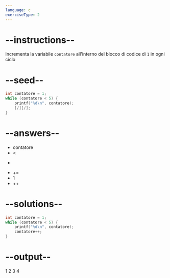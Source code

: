 ```yaml
---
language: c
exerciseType: 2
---
```


# --instructions--

Incrementa la variabile `contatore` all'interno del blocco di codice di `1` in ogni ciclo

# --seed--

```c
int contatore = 1;
while (contatore < 5) {
    printf("%d\n", contatore);
    [/][/];
}
```

# --answers--

- contatore
-  < 
-  > 
-  += 
- 1
- ++

# --solutions--

```c
int contatore = 1;
while (contatore < 5) {
    printf("%d\n", contatore);
    contatore++;
}
```

# --output--

1
2
3
4
